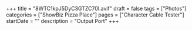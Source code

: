 +++
title = "8WTC1kpJ5DyC3GTZC70I.avif"
draft = false
tags = ["Photos"]
categories = ["ShowBiz Pizza Place"]
pages = ["Character Cable Tester"]
startDate = ""
description = "Output Port"
+++
